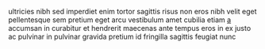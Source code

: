 ultricies nibh sed imperdiet enim tortor sagittis risus non eros nibh velit eget
pellentesque sem pretium eget arcu vestibulum amet cubilia etiam
[a](generated_webpages/nisl5.md) accumsan in curabitur et hendrerit maecenas
ante tempus eros in ex justo ac pulvinar in pulvinar gravida pretium id
fringilla sagittis feugiat nunc